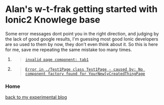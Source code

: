# Alan's w-t-frak getting started with Ionic2 Knowlege base

Some error messages dont point you in the right direction, and judging by the lack of good google results, I'm guessing most good Ionic developers are so used to them by now, they don't even think about it. So this is here for me, save me repeating the same mistake too many times.

1. > [`invalid page component: tab1`](knowledge-base/invalid-page-component-tab1.md)
1. > [`Error in ./Test1Page class Test1Page - caused by: No component factory found for YourNewlyCreatedThingPage`](knowledge-base/no-component-factory-found-for-page.md)

### Home

[back to my experimental blog](../../README.md)